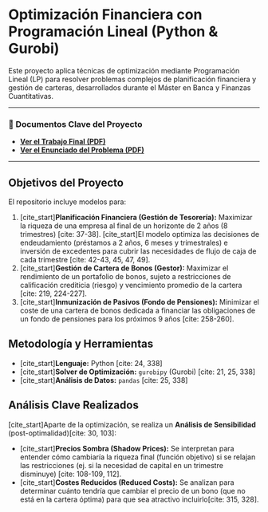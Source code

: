 # Optimización Financiera con Programación Lineal (Python & Gurobi)

Este proyecto aplica técnicas de optimización mediante Programación Lineal (LP) para resolver problemas complejos de planificación financiera y gestión de carteras, desarrollados durante el Máster en Banca y Finanzas Cuantitativas.

---
### 📄 Documentos Clave del Proyecto
* **[Ver el Trabajo Final (PDF)](Docs/Assignment.pdf)**
* **[Ver el Enunciado del Problema (PDF)](Docs/Statement.pdf)**
---

## Objetivos del Proyecto

El repositorio incluye modelos para:

1.  [cite_start]**Planificación Financiera (Gestión de Tesorería):** Maximizar la riqueza de una empresa al final de un horizonte de 2 años (8 trimestres) [cite: 37-38]. [cite_start]El modelo optimiza las decisiones de endeudamiento (préstamos a 2 años, 6 meses y trimestrales) e inversión de excedentes para cubrir las necesidades de flujo de caja de cada trimestre [cite: 42-43, 45, 47, 49].
2.  [cite_start]**Gestión de Cartera de Bonos (Gestor):** Maximizar el rendimiento de un portafolio de bonos, sujeto a restricciones de calificación crediticia (riesgo) y vencimiento promedio de la cartera [cite: 219, 224-227].
3.  [cite_start]**Inmunización de Pasivos (Fondo de Pensiones):** Minimizar el coste de una cartera de bonos dedicada a financiar las obligaciones de un fondo de pensiones para los próximos 9 años [cite: 258-260].

## Metodología y Herramientas

* [cite_start]**Lenguaje:** Python [cite: 24, 338]
* [cite_start]**Solver de Optimización:** `gurobipy` (Gurobi) [cite: 21, 25, 338]
* [cite_start]**Análisis de Datos:** `pandas` [cite: 25, 338]

## Análisis Clave Realizados

[cite_start]Aparte de la optimización, se realiza un **Análisis de Sensibilidad** (post-optimalidad)[cite: 30, 103]:

* [cite_start]**Precios Sombra (Shadow Prices):** Se interpretan para entender cómo cambiaría la riqueza final (función objetivo) si se relajan las restricciones (ej. si la necesidad de capital en un trimestre disminuye) [cite: 108-109, 112].
* [cite_start]**Costes Reducidos (Reduced Costs):** Se analizan para determinar cuánto tendría que cambiar el precio de un bono (que no está en la cartera óptima) para que sea atractivo incluirlo[cite: 315, 328].
